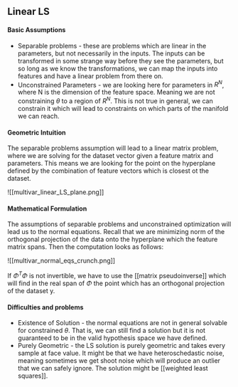 ## Linear LS

#### Basic Assumptions
- Separable problems - these are problems which are linear in the parameters, but not necessarily in the inputs. The inputs can be transformed in some strange way before they see the parameters, but so long as we know the transformations, we can map the inputs into features and have a linear problem from there on.
- Unconstrained Parameters - we are looking here for parameters in $R^N$, where N is the dimension of the feature space. Meaning we are not constraining $\theta$ to a region of $R^N$. This is not true in general, we can constrain it which will lead to constraints on which parts of the manifold we can reach. 
#### Geometric Intuition
The separable problems assumption will lead to a linear matrix problem, where we are solving for the dataset vector given a feature matrix and parameters. This means we are looking for the point on the hyperplane defined by the combination of feature vectors which is closest ot the dataset.

![[multivar_linear_LS_plane.png]]


#### Mathematical Formulation
The assumptions of separable problems and unconstrained optimization will lead us to the normal equations. Recall that we are minimizing norm of the orthogonal projection of the data onto the hyperplane which the feature matrix spans. Then the computation looks as follows:

![[multivar_normal_eqs_crunch.png]]

If $\Phi^T \Phi$  is not invertible, we have to use the [[matrix pseudoinverse]] which will find in the real span of $\Phi$ the point which has an orthogonal projection of the dataset y.

#### Difficulties and problems
- Existence of Solution - the normal equations are not in general solvable for constrained $\theta$. That is, we can still find a solution but it is not guaranteed to be in the valid hypothesis space we have defined.
- Purely Geometric - the LS solution is purely geometric and takes every sample at face value. It might be that we have heteroschedastic noise, meaning sometimes we get shoot noise which will produce an outlier that we can safely ignore. The solution might be [[weighted least squares]].


